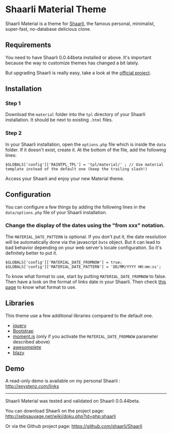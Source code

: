 # Shaarli Material Theme
Shaarli Material is a theme for [Shaarli](https://github.com/shaarli/Shaarli), the famous personal, minimalist, super-fast, no-database delicious clone.


## Requirements
You need to have Shaarli 0.0.44beta installed or above. It's important because the way to customize themes has changed a bit lately.

But upgrading Shaarli is really easy, take a look at the [official project](https://github.com/shaarli/Shaarli).


## Installation

### Step 1
Download the `material` folder into the `tpl` directory of your Shaarli installation. It should be next to existing `.html` files.

### Step 2
In your Shaarli installation, open the `options.php` file which is inside the `data` folder. If it doesn't exist, create it.
At the bottom of the file, add the following lines:

    $GLOBALS['config']['RAINTPL_TPL'] = 'tpl/material/' ; // Use material template instead of the default one (keep the trailing slash!)

Access your Shaarli and enjoy your new Material theme.


## Configuration
You can configure a few things by adding the following lines in the `data/options.php` file of your Shaarli installation.

### Change the display of the dates using the "from xxx" notation.
The `MATERIAL_DATE_PATTERN` is optional. If you don't put it, the date resolution will be automatically done via the javascript `Date` object. But it can lead to bad behavior depending on your web server's locale configuration. So it's definitely better to put it.

    $GLOBALS['config']['MATERIAL_DATE_FROMNOW'] = true;
    $GLOBALS['config']['MATERIAL_DATE_PATTERN'] = 'DD/MM/YYYY HH:mm:ss';

To know what format to use, start by putting `MATERIAL_DATE_FROMNOW` to false. Then have a look on the format of links date in your Shaarli. Then check [this page](http://momentjs.com/docs/#/parsing/string-format/) to know what format to use.


## Libraries
This theme use a few additional libraries compared to the default one.

- [jquery](http://jquery.com/)
- [Bootstrap](http://getbootstrap.com/)
- [moment.js](http://momentjs.com/) (only if you activate the `MATERIAL_DATE_FROMNOW` parameter described above)
- [awesomplete](http://leaverou.github.io/awesomplete/)
- [blazy](http://dinbror.dk/blazy/)


## Demo
A read-only demo is available on my personal Shaarli : http://exystenz.com/links

------------------------------------------------------------------------------

Shaarli Material was tested and validated on Shaarli 0.0.44beta.

You can download Shaarli on the project page: http://sebsauvage.net/wiki/doku.php?id=php:shaarli

Or via the Github project page: https://github.com/shaarli/Shaarli